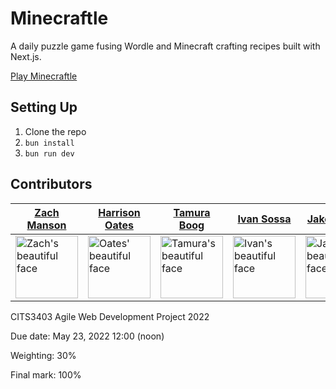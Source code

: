 # Minecraftle

A daily puzzle game fusing Wordle and Minecraft crafting recipes built with Next.js.

[Play Minecraftle](https://minecraftle.zachmanson.com)

## Setting Up

1. Clone the repo
2. `bun install`
3. `bun run dev`

## Contributors

| [Zach Manson](https://github.com/pavo-etc)                                                               | [Harrison Oates](https://github.com/Oatesha)                                                             | [Tamura Boog](https://github.com/Tamura77)                                                                 | [Ivan Sossa](https://github.com/SossaG)                                                                  | [Jake Howell](https://github.com/jakehwll)                                                                  |
| -------------------------------------------------------------------------------------------------------- | -------------------------------------------------------------------------------------------------------- | ---------------------------------------------------------------------------------------------------------- | -------------------------------------------------------------------------------------------------------- | -------------------------------------------------------------------------------------------------------- |
| <img alt="Zach's beautiful face" src="https://avatars.githubusercontent.com/u/24368336?v=4" width="100"> | <img alt="Oates' beautiful face" src="https://avatars.githubusercontent.com/u/73292759?v=4" width="100"> | <img alt="Tamura's beautiful face" src="https://avatars.githubusercontent.com/u/92499933?v=4" width="100"> | <img alt="Ivan's beautiful face" src="https://avatars.githubusercontent.com/u/53945538?v=4" width="100"> | <img alt="Jake's beautiful face" src="https://avatars.githubusercontent.com/u/49461152?v=4" width="100"> |

CITS3403 Agile Web Development Project 2022

Due date: May 23, 2022 12:00 (noon)

Weighting: 30%

Final mark: 100%

